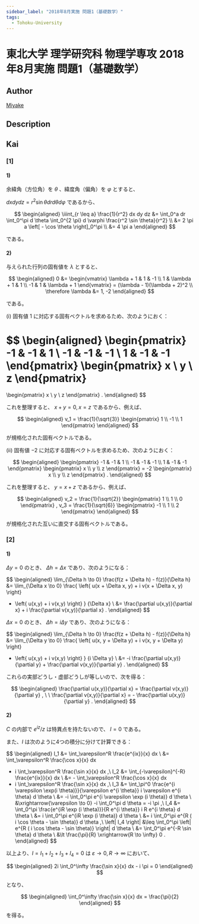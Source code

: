 ```yaml
---
sidebar_label: "2018年8月実施 問題1（基礎数学）"
tags:
  - Tohoku-University
---
```

# 東北大学 理学研究科 物理学専攻 2018年8月実施 問題1（基礎数学）

## **Author**
[Miyake](https://miyake.github.io/exams/index.html)

## **Description**

## **Kai**
### \[1\]
#### 1)
余緯角（方位角）を $\theta$ 、緯度角（偏角）を $\varphi$ とすると、

$dx dy dz = r^2 \sin \theta dr d \theta d \varphi$ であるから、

$$
\begin{aligned}
\iiint_{r \leq a} \frac{1}{r^2} dx dy dz
&= \int_0^a dr \int_0^\pi d \theta \int_0^{2 \pi} d \varphi
\frac{r^2 \sin \theta}{r^2}
\\
&= 2 \pi a \left[ - \cos \theta \right]_0^\pi
\\
&= 4 \pi a
\end{aligned}
$$

である。

#### 2)
与えられた行列の固有値を $\lambda$ とすると、

$$
\begin{aligned}
0
&= \begin{vmatrix}
\lambda + 1 & 1 & -1 \\
1 & \lambda + 1 & 1 \\
-1 & 1 & \lambda + 1
\end{vmatrix}
= (\lambda - 1)(\lambda + 2)^2
\\
\therefore \lambda &= 1, -2
\end{aligned}
$$

である。

(i) 固有値 $1$ に対応する固有ベクトルを求めるため、次のようにおく：

$$
\begin{aligned}
\begin{pmatrix}
-1 & -1 &  1 \\ -1 & -1 & -1 \\ 1 & -1 & -1
\end{pmatrix}
\begin{pmatrix} x \\ y \\ z \end{pmatrix}
=
\begin{pmatrix} x \\ y \\ z \end{pmatrix}
.
\end{aligned}
$$

これを整理すると、 $x+y=0, x=z$ であるから、例えば、

$$
\begin{aligned}
v_1 = \frac{1}{\sqrt{3}} \begin{pmatrix} 1 \\ -1 \\ 1 \end{pmatrix}
\end{aligned}
$$

が規格化された固有ベクトルである。

(ii) 固有値 $-2$ に対応する固有ベクトルを求めるため、次のようにおく：

$$
\begin{aligned}
\begin{pmatrix}
-1 & -1 &  1 \\ -1 & -1 & -1 \\ 1 & -1 & -1
\end{pmatrix}
\begin{pmatrix} x \\ y \\ z \end{pmatrix}
= -2
\begin{pmatrix} x \\ y \\ z \end{pmatrix}
.
\end{aligned}
$$

これを整理すると、 $y=x+z$ であるから、例えば、

$$
\begin{aligned}
v_2 = \frac{1}{\sqrt{2}} \begin{pmatrix} 1 \\ 1 \\ 0 \end{pmatrix}
,
v_3 = \frac{1}{\sqrt{6}} \begin{pmatrix} -1 \\ 1 \\ 2 \end{pmatrix}
\end{aligned}
$$

が規格化された互いに直交する固有ベクトルである。

### \[2\]
#### 1)
$\Delta y = 0$ のとき、 $\Delta h = \Delta x$ であり、次のようになる：

$$
\begin{aligned}
\lim_{\Delta h \to 0} \frac{f(z + \Delta h) - f(z)}{\Delta h}
&=
\lim_{\Delta x \to 0}
\frac{ \left\{ u(x + \Delta x, y) + i v(x + \Delta x, y) \right\}
- \left\{ u(x,y) + i v(x,y) \right\} }
{\Delta x}
\\
&= \frac{\partial u(x,y)}{\partial x} + i \frac{\partial v(x,y)}{\partial x}
.
\end{aligned}
$$

$\Delta x = 0$ のとき、 $\Delta h = i \Delta y$ であり、次のようになる：

$$
\begin{aligned}
\lim_{\Delta h \to 0} \frac{f(z + \Delta h) - f(z)}{\Delta h}
&=
\lim_{\Delta y \to 0}
\frac{ \left\{ u(x, y + \Delta y) + i v(x, y + \Delta y) \right\}
- \left\{ u(x,y) + i v(x,y) \right\} }
{i \Delta y}
\\
&= -i \frac{\partial u(x,y)}{\partial y} + \frac{\partial v(x,y)}{\partial y}
.
\end{aligned}
$$

これらの実部どうし・虚部どうしが等しいので、次を得る：

$$
\begin{aligned}
\frac{\partial u(x,y)}{\partial x} = \frac{\partial v(x,y)}{\partial y}
, \ \ 
\frac{\partial v(x,y)}{\partial x} = - \frac{\partial u(x,y)}{\partial y}
.
\end{aligned}
$$

#### 2)
$C$ の内部で $e^{iz}/z$ は特異点を持たないので、 $I=0$ である。

また、$I$ は次のように4つの積分に分けて計算できる：

$$
\begin{aligned}
I_1
&= \int_\varepsilon^R \frac{e^{ix}}{x} dx
\\
&= \int_\varepsilon^R \frac{\cos x}{x} dx
+ i \int_\varepsilon^R \frac{\sin x}{x} dx
,\\
I_2
&= \int_{-\varepsilon}^{-R} \frac{e^{ix}}{x} dx
\\
&= - \int_\varepsilon^R \frac{\cos x}{x} dx
+ i \int_\varepsilon^R \frac{\sin x}{x} dx
,\\
I_3
&= \int_\pi^0
\frac{e^{i \varepsilon \exp(i \theta)}}{\varepsilon e^{i \theta}}
i \varepsilon e^{i \theta} d \theta
\\
&= -i \int_0^\pi e^{i \varepsilon \exp (i \theta)} d \theta
\\
&\xrightarrow{\varepsilon \to 0}
-i \int_0^\pi d \theta
= -i \pi
,\\
I_4
&= \int_0^\pi
\frac{e^{iR \exp (i \theta)}}{R e^{i \theta}} i R e^{i \theta} d \theta
\\
&= i \int_0^\pi e^{iR \exp (i \theta)} d \theta
\\
&= i \int_0^\pi e^{R ( i \cos \theta - \sin \theta)} d \theta
,\\
\left| I_4 \right|
&\leq \int_0^\pi \left| e^{R ( i \cos \theta - \sin \theta)} \right| d \theta
\\
&= \int_0^\pi e^{-R \sin \theta} d \theta
\\
&\lt \frac{\pi}{R}
\xrightarrow{R \to \infty} 0
.
\end{aligned}
$$

以上より、$I=I_1+I_2+I_3+I_4=0$ は $\varepsilon \to 0, R \to \infty$ において、

$$
\begin{aligned}
2i \int_0^\infty \frac{\sin x}{x} dx - i \pi = 0
\end{aligned}
$$

となり、

$$
\begin{aligned}
\int_0^\infty \frac{\sin x}{x} dx = \frac{\pi}{2}
\end{aligned}
$$

を得る。